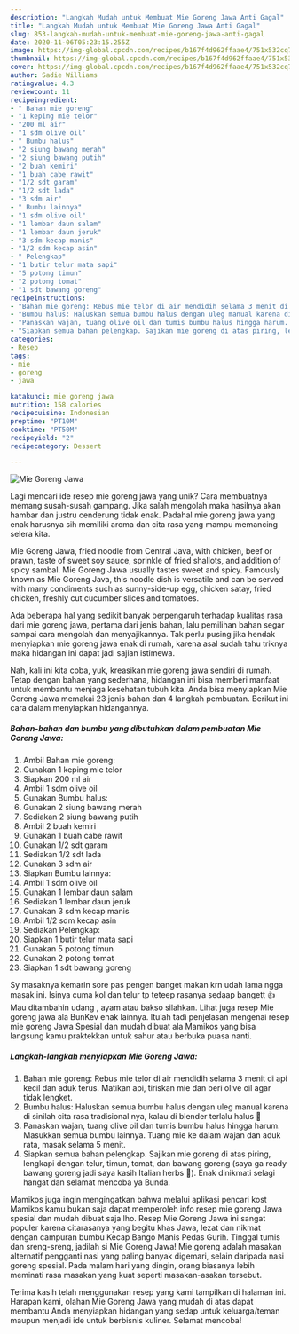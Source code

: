```yaml
---
description: "Langkah Mudah untuk Membuat Mie Goreng Jawa Anti Gagal"
title: "Langkah Mudah untuk Membuat Mie Goreng Jawa Anti Gagal"
slug: 853-langkah-mudah-untuk-membuat-mie-goreng-jawa-anti-gagal
date: 2020-11-06T05:23:15.255Z
image: https://img-global.cpcdn.com/recipes/b167f4d962ffaae4/751x532cq70/mie-goreng-jawa-foto-resep-utama.jpg
thumbnail: https://img-global.cpcdn.com/recipes/b167f4d962ffaae4/751x532cq70/mie-goreng-jawa-foto-resep-utama.jpg
cover: https://img-global.cpcdn.com/recipes/b167f4d962ffaae4/751x532cq70/mie-goreng-jawa-foto-resep-utama.jpg
author: Sadie Williams
ratingvalue: 4.3
reviewcount: 11
recipeingredient:
- " Bahan mie goreng"
- "1 keping mie telor"
- "200 ml air"
- "1 sdm olive oil"
- " Bumbu halus"
- "2 siung bawang merah"
- "2 siung bawang putih"
- "2 buah kemiri"
- "1 buah cabe rawit"
- "1/2 sdt garam"
- "1/2 sdt lada"
- "3 sdm air"
- " Bumbu lainnya"
- "1 sdm olive oil"
- "1 lembar daun salam"
- "1 lembar daun jeruk"
- "3 sdm kecap manis"
- "1/2 sdm kecap asin"
- " Pelengkap"
- "1 butir telur mata sapi"
- "5 potong timun"
- "2 potong tomat"
- "1 sdt bawang goreng"
recipeinstructions:
- "Bahan mie goreng: Rebus mie telor di air mendidih selama 3 menit di api kecil dan aduk terus. Matikan api, tiriskan mie dan beri olive oil agar tidak lengket."
- "Bumbu halus: Haluskan semua bumbu halus dengan uleg manual karena di sinilah cita rasa tradisional nya, kalau di blender terlalu halus 🙂"
- "Panaskan wajan, tuang olive oil dan tumis bumbu halus hingga harum. Masukkan semua bumbu lainnya. Tuang mie ke dalam wajan dan aduk rata, masak selama 5 menit."
- "Siapkan semua bahan pelengkap. Sajikan mie goreng di atas piring, lengkapi dengan telur, timun, tomat, dan bawang goreng (saya ga ready bawang goreng jadi saya kasih Italian herbs 🤭). Enak dinikmati selagi hangat dan selamat mencoba ya Bunda."
categories:
- Resep
tags:
- mie
- goreng
- jawa

katakunci: mie goreng jawa 
nutrition: 158 calories
recipecuisine: Indonesian
preptime: "PT10M"
cooktime: "PT50M"
recipeyield: "2"
recipecategory: Dessert

---
```



![Mie Goreng Jawa](https://img-global.cpcdn.com/recipes/b167f4d962ffaae4/751x532cq70/mie-goreng-jawa-foto-resep-utama.jpg)

Lagi mencari ide resep mie goreng jawa yang unik? Cara membuatnya memang susah-susah gampang. Jika salah mengolah maka hasilnya akan hambar dan justru cenderung tidak enak. Padahal mie goreng jawa yang enak harusnya sih memiliki aroma dan cita rasa yang mampu memancing selera kita.

Mie Goreng Jawa, fried noodle from Central Java, with chicken, beef or prawn, taste of sweet soy sauce, sprinkle of fried shallots, and addition of spicy sambal. Mie Goreng Jawa usually tastes sweet and spicy. Famously known as Mie Goreng Java, this noodle dish is versatile and can be served with many condiments such as sunny-side-up egg, chicken satay, fried chicken, freshly cut cucumber slices and tomatoes.

Ada beberapa hal yang sedikit banyak berpengaruh terhadap kualitas rasa dari mie goreng jawa, pertama dari jenis bahan, lalu pemilihan bahan segar sampai cara mengolah dan menyajikannya. Tak perlu pusing jika hendak menyiapkan mie goreng jawa enak di rumah, karena asal sudah tahu triknya maka hidangan ini dapat jadi sajian istimewa.


Nah, kali ini kita coba, yuk, kreasikan mie goreng jawa sendiri di rumah. Tetap dengan bahan yang sederhana, hidangan ini bisa memberi manfaat untuk membantu menjaga kesehatan tubuh kita. Anda bisa menyiapkan Mie Goreng Jawa memakai 23 jenis bahan dan 4 langkah pembuatan. Berikut ini cara dalam menyiapkan hidangannya.

<!--inarticleads1-->

##### Bahan-bahan dan bumbu yang dibutuhkan dalam pembuatan Mie Goreng Jawa:

1. Ambil  Bahan mie goreng:
1. Gunakan 1 keping mie telor
1. Siapkan 200 ml air
1. Ambil 1 sdm olive oil
1. Gunakan  Bumbu halus:
1. Gunakan 2 siung bawang merah
1. Sediakan 2 siung bawang putih
1. Ambil 2 buah kemiri
1. Gunakan 1 buah cabe rawit
1. Gunakan 1/2 sdt garam
1. Sediakan 1/2 sdt lada
1. Gunakan 3 sdm air
1. Siapkan  Bumbu lainnya:
1. Ambil 1 sdm olive oil
1. Gunakan 1 lembar daun salam
1. Sediakan 1 lembar daun jeruk
1. Gunakan 3 sdm kecap manis
1. Ambil 1/2 sdm kecap asin
1. Sediakan  Pelengkap:
1. Siapkan 1 butir telur mata sapi
1. Gunakan 5 potong timun
1. Gunakan 2 potong tomat
1. Siapkan 1 sdt bawang goreng


Sy masaknya kemarin sore pas pengen banget makan krn udah lama ngga masak ini. Isinya cuma kol dan telur tp teteep rasanya sedaap bangett 👍 Mau ditambahin udang , ayam atau bakso silahkan. Lihat juga resep Mie goreng jawa ala BunKev enak lainnya. Itulah tadi penjelasan mengenai resep mie goreng Jawa Spesial dan mudah dibuat ala Mamikos yang bisa langsung kamu praktekkan untuk sahur atau berbuka puasa nanti. 

<!--inarticleads2-->

##### Langkah-langkah menyiapkan Mie Goreng Jawa:

1. Bahan mie goreng: Rebus mie telor di air mendidih selama 3 menit di api kecil dan aduk terus. Matikan api, tiriskan mie dan beri olive oil agar tidak lengket.
1. Bumbu halus: Haluskan semua bumbu halus dengan uleg manual karena di sinilah cita rasa tradisional nya, kalau di blender terlalu halus 🙂
1. Panaskan wajan, tuang olive oil dan tumis bumbu halus hingga harum. Masukkan semua bumbu lainnya. Tuang mie ke dalam wajan dan aduk rata, masak selama 5 menit.
1. Siapkan semua bahan pelengkap. Sajikan mie goreng di atas piring, lengkapi dengan telur, timun, tomat, dan bawang goreng (saya ga ready bawang goreng jadi saya kasih Italian herbs 🤭). Enak dinikmati selagi hangat dan selamat mencoba ya Bunda.


Mamikos juga ingin mengingatkan bahwa melalui aplikasi pencari kost Mamikos kamu bukan saja dapat memperoleh info resep mie goreng Jawa spesial dan mudah dibuat saja lho. Resep Mie Goreng Jawa ini sangat populer karena citarasanya yang begitu khas Jawa, lezat dan nikmat dengan campuran bumbu Kecap Bango Manis Pedas Gurih. Tinggal tumis dan sreng-sreng, jadilah si Mie Goreng Jawa! Mie goreng adalah masakan alternatif pengganti nasi yang paling banyak digemari, selain daripada nasi goreng spesial. Pada malam hari yang dingin, orang biasanya lebih meminati rasa masakan yang kuat seperti masakan-asakan tersebut. 

Terima kasih telah menggunakan resep yang kami tampilkan di halaman ini. Harapan kami, olahan Mie Goreng Jawa yang mudah di atas dapat membantu Anda menyiapkan hidangan yang sedap untuk keluarga/teman maupun menjadi ide untuk berbisnis kuliner. Selamat mencoba!
